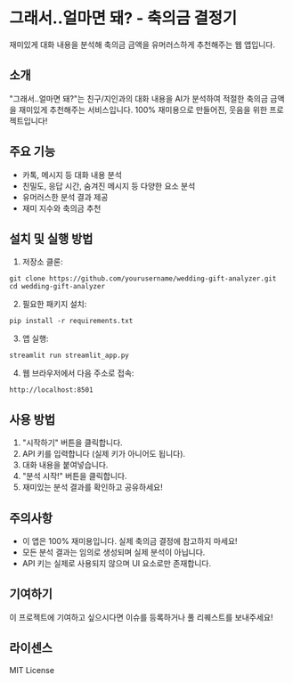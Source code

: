 # 그래서..얼마면 돼? - 축의금 결정기

재미있게 대화 내용을 분석해 축의금 금액을 유머러스하게 추천해주는 웹 앱입니다.

## 소개

"그래서..얼마면 돼?"는 친구/지인과의 대화 내용을 AI가 분석하여 적절한 축의금 금액을 재미있게 추천해주는 서비스입니다. 
100% 재미용으로 만들어진, 웃음을 위한 프로젝트입니다!

## 주요 기능

- 카톡, 메시지 등 대화 내용 분석
- 친밀도, 응답 시간, 숨겨진 메시지 등 다양한 요소 분석
- 유머러스한 분석 결과 제공
- 재미 지수와 축의금 추천

## 설치 및 실행 방법

1. 저장소 클론:
```
git clone https://github.com/yourusername/wedding-gift-analyzer.git
cd wedding-gift-analyzer
```

2. 필요한 패키지 설치:
```
pip install -r requirements.txt
```

3. 앱 실행:
```
streamlit run streamlit_app.py
```

4. 웹 브라우저에서 다음 주소로 접속:
```
http://localhost:8501
```

## 사용 방법

1. "시작하기" 버튼을 클릭합니다.
2. API 키를 입력합니다 (실제 키가 아니어도 됩니다).
3. 대화 내용을 붙여넣습니다.
4. "분석 시작!" 버튼을 클릭합니다.
5. 재미있는 분석 결과를 확인하고 공유하세요!

## 주의사항

- 이 앱은 100% 재미용입니다. 실제 축의금 결정에 참고하지 마세요!
- 모든 분석 결과는 임의로 생성되며 실제 분석이 아닙니다.
- API 키는 실제로 사용되지 않으며 UI 요소로만 존재합니다.

## 기여하기

이 프로젝트에 기여하고 싶으시다면 이슈를 등록하거나 풀 리퀘스트를 보내주세요!

## 라이센스

MIT License

